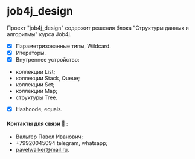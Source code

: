# job4j_design

Проект "job4j_design" содержит решения блока "Структуры данных и алгоритмы" курса Job4j.

- [x] Параметризованные типы, Wildcard.
- [x] Итераторы.
- [x] Внутреннее устройство:
- коллекции List;
- коллекции Stack, Queue;
- коллекции Set;
- коллекции Map;
- структуры Tree.
- [x] Hashcode, equals.

#### Контакты для связи :calling: :
* Вальгер Павел Иванович;
* +79920045094 telegram, whatsapp;
* pavelwalker@mail.ru.